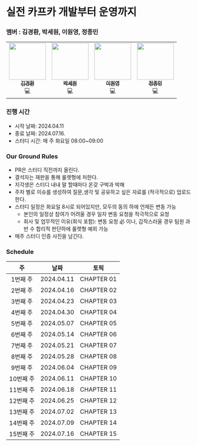 # 실전 카프카 개발부터 운영까지

### 멤버 : 김경환, 박세원, 이원영, 정종민

<table>
    <td align="center"><a href="https://github.com/kh0712"><img src="https://github.com/kh0712.png" width="100px;" alt=""/><br /><sub><b>김경환</b></sub></a><br />💻</a></td>
    <td align="center"><a href="https://github.com/wonlog-g"><img src="https://github.com/wonlog-g.png" width="100px;" alt=""/><br /><sub><b>박세원</b></sub></a><br />💻</a></td>
    <td align="center"><a href="https://github.com/210-reverof"><img src="https://github.com/210-reverof.png" width="100px;" alt=""/><br /><sub><b>이원영</b></sub></a><br />💻</a></td>
    <td align="center"><a href="https://github.com/alertjjm"><img src="https://github.com/alertjjm.png" width="100px;" alt=""/><br /><sub><b>정종민</b></sub></a><br />💻</a></td>
  </tr>
</table>

### 진행 시간

* 시작 날짜: 2024.04.11
* 종료 날짜: 2024.07.16.
* 스터디 시간: 매 주 화요일 08:00~09:00

### Our Ground Rules

- PR은 스터디 직전까지 올린다.
- 결석자는 재판을 통해 룰렛형에 처한다.
- 지각생은 스터디 내내 말 할때마다 온갖 구박과 박해
- 주차 별로 이슈를 생성하여 질문,생각 및 공유하고 싶은 자료를 (적극적으로) 업로드한다.
- 스터디 일정은 화요일 8시로 되어있지만, 모두의 동의 하에 언제든 변동 가능
  - 본인의 일정상 참여가 어려울 경우 일자 변동 요청을 적극적으로 요청 
  - 회사 및 업무적인 이유(회식 포함): 변동 요청 必 이나, 갑작스러울 경우 팀원 과반 수 합리적 판단하에 룰렛형 예외 가능 
- 매주 스터디 인증 사진을 남긴다.


### Schedule

|   주    |     날짜     |        토픽        
|:------:|:----------:|:----------------:|
| 1번째 주  | 2024.04.11 |    CHAPTER 01    |
| 2번째 주  | 2024.04.16 |    CHAPTER 02    |
| 3번째 주  | 2024.04.23 |    CHAPTER 03    |
| 4번째 주  | 2024.04.30 |    CHAPTER 04    |
| 5번째 주  | 2024.05.07 |    CHAPTER 05    |
| 6번째 주  | 2024.05.14 |    CHAPTER 06    |
| 7번째 주  | 2024.05.21 |    CHAPTER 07    |
| 8번째 주  | 2024.05.28 |    CHAPTER 08    |
| 9번째 주  | 2024.06.04 |    CHAPTER 09    |
| 10번째 주 | 2024.06.11 |    CHAPTER 10    |
| 11번째 주 | 2024.06.18 |    CHAPTER 11    |
| 12번째 주 | 2024.06.25 |    CHAPTER 12    |
| 13번째 주 | 2024.07.02 |    CHAPTER 13    |
| 14번째 주 | 2024.07.09 |    CHAPTER 14    |
| 15번째 주 | 2024.07.16 |    CHAPTER 15    |
